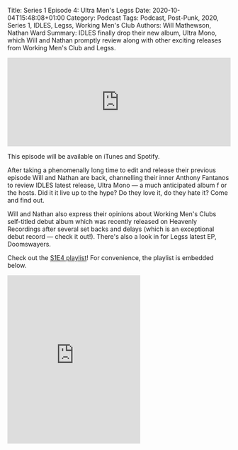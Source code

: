 Title: Series 1 Episode 4: Ultra Men's Legss
Date: 2020-10-04T15:48:08+01:00
Category: Podcast
Tags: Podcast, Post-Punk, 2020, Series 1, IDLES, Legss, Working Men's Club
Authors: Will Mathewson, Nathan Ward
Summary: IDLES finally drop their new album, Ultra Mono, which Will and Nathan promptly review along with other exciting releases from Working Men's Club and Legss.

<iframe height="200px" width="100%" frameborder="no" scrolling="no" seamless src="https://player.simplecast.com/b325e69f-385a-4268-acc8-41b1f8e28770?dark=false"></iframe>

This episode will be available on iTunes and Spotify.

After taking a phenomenally long time to edit and release their previous
episode Will and Nathan are back, channelling their inner Anthony Fantanos to
review IDLES latest release, Ultra Mono — a much anticipated album f or the
hosts. Did it it live up to the hype? Do they love it, do they hate it? Come
and find out.

Will and Nathan also express their opinions about Working Men's Clubs
self-titled debut album which was recently released on Heavenly Recordings
after several set backs and delays (which is an exceptional debut record —
check it out!). There's also a look in for Legss latest EP, Doomswayers.

Check out the [S1E4
playlist](https://open.spotify.com/playlist/7mitg6CepypnPheR9K4iQ8?si=GWd8eC_HTo2nninjFCW4KA)!
For convenience, the playlist is embedded below.

<iframe src="https://open.spotify.com/embed/playlist/7mitg6CepypnPheR9K4iQ8" width="300" height="380" frameborder="0" allowtransparency="true" allow="encrypted-media"></iframe>
